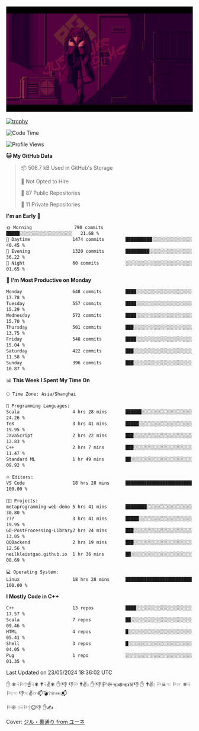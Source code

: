 ![](imgs/main.png)

[![trophy](https://github-profile-trophy.vercel.app/?username=NeilKleistGao&theme=dracula)](https://github.com/ryo-ma/github-profile-trophy)

<!--START_SECTION:waka-->
![Code Time](http://img.shields.io/badge/Code%20Time-1%2C004%20hrs%2051%20mins-blue)

![Profile Views](http://img.shields.io/badge/Profile%20Views-0-blue)

**🐱 My GitHub Data** 

> 📦 506.7 kB Used in GitHub's Storage 
 > 
> 🚫 Not Opted to Hire
 > 
> 📜 87 Public Repositories 
 > 
> 🔑 11 Private Repositories 
 > 
**I'm an Early 🐤** 

```text
🌞 Morning                790 commits         █████░░░░░░░░░░░░░░░░░░░░   21.68 % 
🌆 Daytime                1474 commits        ██████████░░░░░░░░░░░░░░░   40.45 % 
🌃 Evening                1320 commits        █████████░░░░░░░░░░░░░░░░   36.22 % 
🌙 Night                  60 commits          ░░░░░░░░░░░░░░░░░░░░░░░░░   01.65 % 
```
📅 **I'm Most Productive on Monday** 

```text
Monday                   648 commits         ████░░░░░░░░░░░░░░░░░░░░░   17.78 % 
Tuesday                  557 commits         ████░░░░░░░░░░░░░░░░░░░░░   15.29 % 
Wednesday                572 commits         ████░░░░░░░░░░░░░░░░░░░░░   15.70 % 
Thursday                 501 commits         ███░░░░░░░░░░░░░░░░░░░░░░   13.75 % 
Friday                   548 commits         ████░░░░░░░░░░░░░░░░░░░░░   15.04 % 
Saturday                 422 commits         ███░░░░░░░░░░░░░░░░░░░░░░   11.58 % 
Sunday                   396 commits         ███░░░░░░░░░░░░░░░░░░░░░░   10.87 % 
```


📊 **This Week I Spent My Time On** 

```text
🕑︎ Time Zone: Asia/Shanghai

💬 Programming Languages: 
Scala                    4 hrs 28 mins       ██████░░░░░░░░░░░░░░░░░░░   24.26 % 
TeX                      3 hrs 41 mins       █████░░░░░░░░░░░░░░░░░░░░   19.95 % 
JavaScript               2 hrs 22 mins       ███░░░░░░░░░░░░░░░░░░░░░░   12.83 % 
C++                      2 hrs 7 mins        ███░░░░░░░░░░░░░░░░░░░░░░   11.47 % 
Standard ML              1 hr 49 mins        ██░░░░░░░░░░░░░░░░░░░░░░░   09.92 % 

🔥 Editors: 
VS Code                  18 hrs 28 mins      █████████████████████████   100.00 % 

🐱‍💻 Projects: 
metaprogramming-web-demo 5 hrs 41 mins       ████████░░░░░░░░░░░░░░░░░   30.80 % 
???                      3 hrs 41 mins       █████░░░░░░░░░░░░░░░░░░░░   19.95 % 
GD-PostProcessing-Library2 hrs 24 mins       ███░░░░░░░░░░░░░░░░░░░░░░   13.05 % 
QQBackend                2 hrs 19 mins       ███░░░░░░░░░░░░░░░░░░░░░░   12.56 % 
neilkleistgao.github.io  1 hr 36 mins        ██░░░░░░░░░░░░░░░░░░░░░░░   08.69 % 

💻 Operating System: 
Linux                    18 hrs 28 mins      █████████████████████████   100.00 % 
```

**I Mostly Code in C++** 

```text
C++                      13 repos            ████░░░░░░░░░░░░░░░░░░░░░   17.57 % 
Scala                    7 repos             ██░░░░░░░░░░░░░░░░░░░░░░░   09.46 % 
HTML                     4 repos             █░░░░░░░░░░░░░░░░░░░░░░░░   05.41 % 
Shell                    3 repos             █░░░░░░░░░░░░░░░░░░░░░░░░   04.05 % 
Pug                      1 repo              ░░░░░░░░░░░░░░░░░░░░░░░░░   01.35 % 
```




 Last Updated on 23/05/2024 18:36:02 UTC
<!--END_SECTION:waka-->

✋ ❄☟⚐🕆☝☟❄ 🕈☟✌❄ ✋🕯👎 👎⚐ 🕈✌💧 ✋🕯👎 🏱☼☜❄☜☠👎 ✋ 🕈✌💧 ⚐☠☜ ⚐☞ ❄☟⚐💧☜ 👎☜✌☞📫💣🕆❄☜💧📬

⚐☼ 💧☟⚐🕆☹👎 ✋✍

Cover: [ジル・裏通り from ユーネ](https://www.pixiv.net/artworks/62127066)
